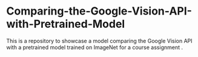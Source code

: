 # Comparing-the-Google-Vision-API-with-Pretrained-Model
This is a repository to showcase a model comparing the Google Vision API with a pretrained model trained on ImageNet for a course assignment .
